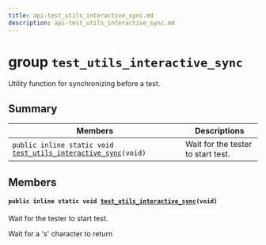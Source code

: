 ```yaml
---
title: api-test_utils_interactive_sync.md
description: api-test_utils_interactive_sync.md
---
```

# group `test_utils_interactive_sync` 

Utility function for synchronizing before a test.

## Summary

 Members                        | Descriptions                                
--------------------------------|---------------------------------------------
`public inline static void `[`test_utils_interactive_sync`](#group__test__utils__interactive__sync_1ga61e0edd9e603413420d97346e3c7bae2)`(void)`            | Wait for the tester to start test.

## Members

#### `public inline static void `[`test_utils_interactive_sync`](#group__test__utils__interactive__sync_1ga61e0edd9e603413420d97346e3c7bae2)`(void)` 

Wait for the tester to start test.

Wait for a 's' character to return

